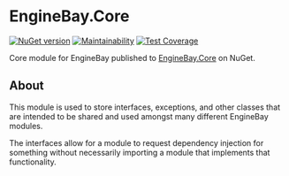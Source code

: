 # EngineBay.Core

[![NuGet version](https://badge.fury.io/nu/EngineBay.Core.svg)](https://badge.fury.io/nu/EngineBay.Core)
[![Maintainability](https://api.codeclimate.com/v1/badges/df6af8a10863f4f0ba37/maintainability)](https://codeclimate.com/github/engine-bay/core/maintainability)
[![Test Coverage](https://api.codeclimate.com/v1/badges/df6af8a10863f4f0ba37/test_coverage)](https://codeclimate.com/github/engine-bay/core/test_coverage)

Core module for EngineBay published to [EngineBay.Core](https://www.nuget.org/packages/EngineBay.Core/) on NuGet.

## About

This module is used to store interfaces, exceptions, and other classes that are intended to be shared and used amongst many different EngineBay modules.

The interfaces allow for a module to request dependency injection for something without necessarily importing a module that implements that functionality. 